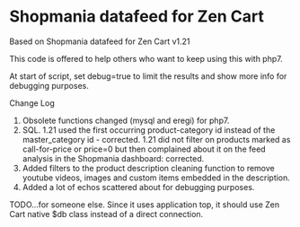 # Shopmania datafeed for Zen Cart
Based on Shopmania datafeed for Zen Cart v1.21

This code is offered to help others who want to keep using this with php7.

At start of script, set debug=true to limit the results and show more info for debugging purposes.

Change Log
1) Obsolete functions changed (mysql and eregi) for php7.
2) SQL.
1.21 used the first occurring product-category id instead of the master_category id - corrected.
1.21 did not filter on products marked as call-for-price or price=0 but then complained about it on the feed analysis in the Shopmania dashboard: corrected. 
3) Added filters to the product description cleaning function to remove youtube videos, images and custom items embedded in the description.
4) Added a lot of echos scattered about for debugging purposes.

TODO...for someone else.
Since it uses application top, it should use Zen Cart native $db class instead of a direct connection.

